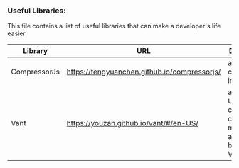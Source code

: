 ### Useful Libraries:
This file contains a list of useful libraries that can make a developer's life easier

| Library      | URL                                          | Description                                                                  |
|--------------|----------------------------------------------|------------------------------------------------------------------------------|
| CompressorJs | https://fengyuanchen.github.io/compressorjs/ | a library to compress images                                                 |
| Vant         | https://youzan.github.io/vant/#/en-US/       | a library of UI components created for mobile applications, based on Vue.js. |
